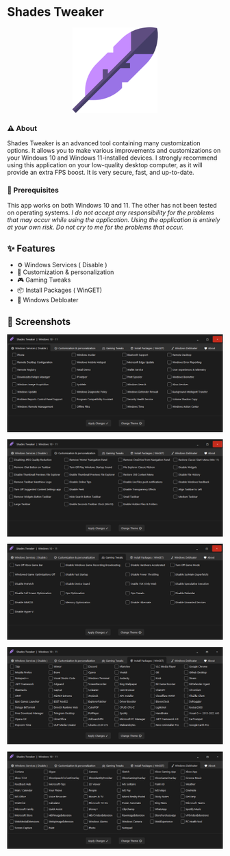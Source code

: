 # Shades Tweaker


<p align="center">
  <img src="https://github.com/shadesofdeath/Shades-Tweaker/raw/main/assets/logo.png" width="200" height="200">
</p>

### ⚠️ About 

Shades Tweaker is an advanced tool containing many customization options. It allows you to make various improvements and customizations on your Windows 10 and Windows 11-installed devices. I strongly recommend using this application on your low-quality desktop computer, as it will provide an extra FPS boost. It is very secure, fast, and up-to-date.

### 🛑 Prerequisites

This app works on both Windows 10 and 11. The other has not been tested on operating systems. *I do not accept any responsibility for the problems that may occur while using the application. Using the application is entirely at your own risk. Do not cry to me for the problems that occur.*

## ✨ Features
- ⚙️ Windows Services ( Disable )
- 🎨 Customization & personalization
- 🎮 Gaming Tweaks
- 📦 Install Packages ( WinGET)
- 🧹 Windows Debloater

## 📸 Screenshots
![image](https://github.com/shadesofdeath/Shades-Tweaker/raw/main/assets/screenshots/Screenshot_1.png)

![image](https://github.com/shadesofdeath/Shades-Tweaker/raw/main/assets/screenshots/Screenshot_2.png)

![image](https://github.com/shadesofdeath/Shades-Tweaker/raw/main/assets/screenshots/Screenshot_3.png)

![image](https://github.com/shadesofdeath/Shades-Tweaker/raw/main/assets/screenshots/Screenshot_4.png)

![image](https://github.com/shadesofdeath/Shades-Tweaker/raw/main/assets/screenshots/Screenshot_5.png)

